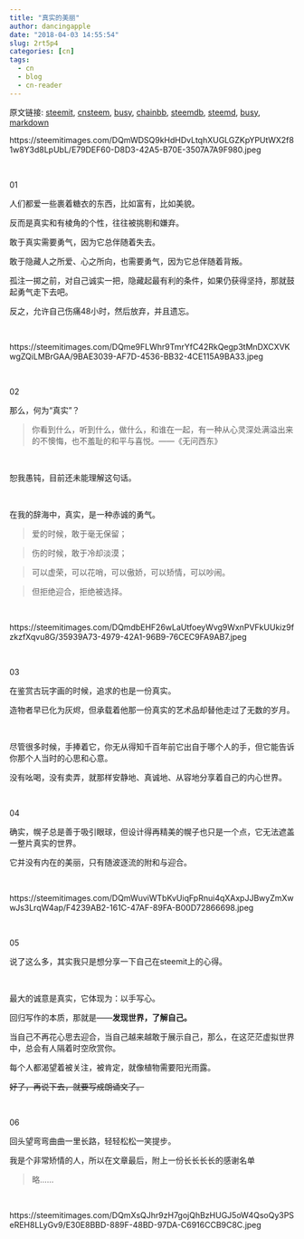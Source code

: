 ```yaml
---
title: "真实的美丽"
author: dancingapple
date: "2018-04-03 14:55:54"
slug: 2rt5p4
categories: [cn]
tags: 
  - cn
  - blog
  - cn-reader
---
```


原文链接: [steemit](https://steemit.com), [cnsteem](https://cnsteem.com), [busy](https://busy.org), [chainbb](https://chainbb.com), [steemdb](https://steemdb.com), [steemd](https://steemd.com), [busy](https://busy.org), [markdown](https://raw.githubusercontent.com/pzhaonet/steem_dancingapple/master/content/post/2rt5p4.md)

<html>
<p>https://steemitimages.com/DQmWDSQ9kHdHDvLtqhXUGLGZKpYPUtWX2f81w8Y3d8LpUbL/E79DEF60-D8D3-42A5-B70E-3507A7A9F980.jpeg</p>
<p><br></p>
<p>01</p>
<p>人们都爱一些裹着糖衣的东西，比如富有，比如美貌。</p>
<p>反而是真实和有棱角的个性，往往被挑剔和嫌弃。</p>
<p>敢于真实需要勇气，因为它总伴随着失去。</p>
<p>敢于隐藏人之所爱、心之所向，也需要勇气，因为它总伴随着背叛。</p>
<p>孤注一掷之前，对自己诚实一把，隐藏起最有利的条件，如果仍获得坚持，那就鼓起勇气走下去吧。</p>
<p>反之，允许自己伤痛48小时，然后放弃，并且遗忘。</p>
<p><br></p>
<p>https://steemitimages.com/DQme9FLWhr9TmrYfC42RkQegp3tMnDXCXVKwgZQiLMBrGAA/9BAE3039-AF7D-4536-BB32-4CE115A9BA33.jpeg</p>
<p><br></p>
<p>02</p>
<p>那么，何为“真实”？</p>
<blockquote>你看到什么，听到什么，做什么，和谁在一起，有一种从心灵深处满溢出来的不懊悔，也不羞耻的和平与喜悦。——《无问西东》</blockquote>
<p><br></p>
<p>恕我愚钝，目前还未能理解这句话。</p>
<p><br></p>
<p>在我的辞海中，真实，是一种赤诚的勇气。</p>
<blockquote>爱的时候，敢于毫无保留；</blockquote>
<blockquote>伤的时候，敢于冷却淡漠；</blockquote>
<blockquote>可以虚荣，可以花哨，可以傲娇，可以矫情，可以吵闹。</blockquote>
<blockquote>但拒绝迎合，拒绝被选择。</blockquote>
<p><br></p>
<p>https://steemitimages.com/DQmdbEHF26wLaUtfoeyWvg9WxnPVFkUUkiz9fzkzfXqvu8G/35939A73-4979-42A1-96B9-76CEC9FA9AB7.jpeg</p>
<p><br></p>
<p>03</p>
<p>在鉴赏古玩字画的时候，追求的也是一份真实。</p>
<p>造物者早已化为灰烬，但承载着他那一份真实的艺术品却替他走过了无数的岁月。</p>
<p><br></p>
<p>尽管很多时候，手捧着它，你无从得知千百年前它出自于哪个人的手，但它能告诉你那个人当时的心思和心意。</p>
<p>没有吆喝，没有卖弄，就那样安静地、真诚地、从容地分享着自己的内心世界。</p>
<p><br></p>
<p>04</p>
<p>确实，幌子总是善于吸引眼球，但设计得再精美的幌子也只是一个点，它无法遮盖一整片真实的世界。</p>
<p>它并没有内在的美丽，只有随波逐流的附和与迎合。</p>
<p><br></p>
<p>https://steemitimages.com/DQmWuviWTbKvUiqFpRnui4qXAxpJJBwyZmXwwJs3LrqW4ap/F4239AB2-161C-47AF-89FA-B00D72866698.jpeg</p>
<p><br></p>
<p>05</p>
<p>说了这么多，其实我只是想分享一下自己在steemit上的心得。</p>
<p><br></p>
<p>最大的诚意是真实，它体现为：以手写心。</p>
<p>回归写作的本质，那就是——<strong>发现世界，了解自己。</strong></p>
<p>当自己不再花心思去迎合，当自己越来越敢于展示自己，那么，在这茫茫虚拟世界中，总会有人隔着时空欣赏你。</p>
<p>每个人都渴望着被关注，被肯定，就像植物需要阳光雨露。</p>
<p><del>好了，再说下去，就要写成朗诵文了。</del></p>
<p><br></p>
<p>06</p>
<p>回头望弯弯曲曲一里长路，轻轻松松一笑提步。</p>
<p>我是个非常矫情的人，所以在文章最后，附上一份长长长长的感谢名单</p>
<blockquote>略……</blockquote>
<p><br></p>
<p>https://steemitimages.com/DQmXsQJhr9zH7gojQhBzHUGJ5oW4QsoQy3PSeREH8LLyGv9/E30E8BBD-889F-48BD-97DA-C6916CCB9C8C.jpeg</p>
</html>

